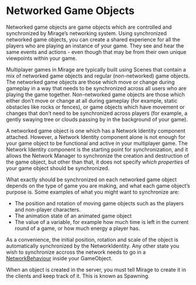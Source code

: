 # Networked Game Objects

Networked game objects are game objects which are controlled and synchronized by Mirage’s networking system. Using synchronized networked game objects, you can create a shared experience for all the players who are playing an instance of your game. They see and hear the same events and actions - even though that may be from their own unique viewpoints within your game.

Multiplayer games in Mirage are typically built using Scenes that contain a mix of networked game objects and regular (non-networked) game objects. The networked game objects are those which move or change during gameplay in a way that needs to be synchronized across all users who are playing the game together. Non-networked game objects are those which either don’t move or change at all during gameplay (for example, static obstacles like rocks or fences), or game objects which have movement or changes that don’t need to be synchronized across players (for example, a gently swaying tree or clouds passing by in the background of your game).

A networked game object is one which has a Network Identity component attached. However, a Network Identity component alone is not enough for your game object to be functional and active in your multiplayer game. The Network Identity component is the starting point for synchronization, and it allows the Network Manager to synchronize the creation and destruction of the game object, but other than that, it does not specify *which properties* of your game object should be synchronized.

What exactly should be synchronized on each networked game object depends on the type of game you are making, and what each game object’s purpose is. Some examples of what you might want to synchronize are:
-   The position and rotation of moving game objects such as the players and non-player characters.
-   The animation state of an animated game object
-   The value of a variable, for example how much time is left in the current round of a game, or how much energy a player has.

As a convenience,  the initial position, rotation and scale of the object is automatically synchronized by the NetworkIdentity. Any other state you wish to synchronize accross the network needs to go in a [NetworkBehaviour](NetworkBehaviour.md) inside your GameObject.  

When an object is created in the server, you must tell Mirage to create it in the clients and keep track of it.  This is known as Spawning.  
